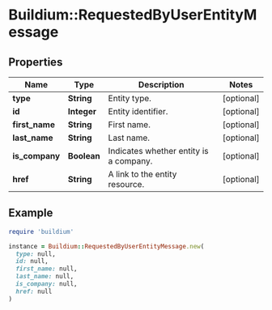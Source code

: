 # Buildium::RequestedByUserEntityMessage

## Properties

| Name | Type | Description | Notes |
| ---- | ---- | ----------- | ----- |
| **type** | **String** | Entity type. | [optional] |
| **id** | **Integer** | Entity identifier. | [optional] |
| **first_name** | **String** | First name. | [optional] |
| **last_name** | **String** | Last name. | [optional] |
| **is_company** | **Boolean** | Indicates whether entity is a company. | [optional] |
| **href** | **String** | A link to the entity resource. | [optional] |

## Example

```ruby
require 'buildium'

instance = Buildium::RequestedByUserEntityMessage.new(
  type: null,
  id: null,
  first_name: null,
  last_name: null,
  is_company: null,
  href: null
)
```


